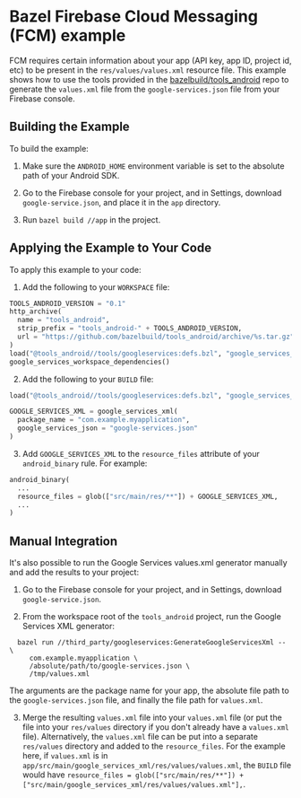 
# Bazel Firebase Cloud Messaging (FCM) example

FCM requires certain information about your app (API key, app ID, project id,
etc) to be present in the `res/values/values.xml` resource file. This example
shows how to use the tools provided in the
[bazelbuild/tools_android](https://github.com/bazelbuild/tools_android) repo to
generate the `values.xml` file from the `google-services.json` file from your
Firebase console.

## Building the Example

To build the example:

1. Make sure the `ANDROID_HOME` environment variable is set to the absolute path
   of your Android SDK.

2. Go to the Firebase console for your project, and in Settings, download
   `google-service.json`, and place it in the `app` directory.

3. Run `bazel build //app` in the project.

## Applying the Example to Your Code

To apply this example to your code:

1. Add the following to your `WORKSPACE` file:
```python
TOOLS_ANDROID_VERSION = "0.1"
http_archive(
  name = "tools_android",
  strip_prefix = "tools_android-" + TOOLS_ANDROID_VERSION,
  url = "https://github.com/bazelbuild/tools_android/archive/%s.tar.gz" % TOOLS_ANDROID_VERSION,
)
load("@tools_android//tools/googleservices:defs.bzl", "google_services_workspace_dependencies")
google_services_workspace_dependencies()
```

2. Add the following to your `BUILD` file:
```python
load("@tools_android//tools/googleservices:defs.bzl", "google_services_xml")

GOOGLE_SERVICES_XML = google_services_xml(
  package_name = "com.example.myapplication",
  google_services_json = "google-services.json"
)
```

3. Add `GOOGLE_SERVICES_XML` to the `resource_files` attribute of your
   `android_binary` rule. For example:
```python
android_binary(
  ...
  resource_files = glob(["src/main/res/**"]) + GOOGLE_SERVICES_XML,
  ...
)
```

## Manual Integration

It's also possible to run the Google Services values.xml generator manually and
add the results to your project:

1. Go to the Firebase console for your project, and in Settings, download
   `google-service.json`.

2. From the workspace root of the `tools_android` project, run the Google
   Services XML generator:
```
  bazel run //third_party/googleservices:GenerateGoogleServicesXml -- \
     com.example.myapplication \
     /absolute/path/to/google-services.json \
     /tmp/values.xml
```
   The arguments are the package name for your app, the absolute file path to  
   the `google-services.json` file, and finally the file path for `values.xml`.

3. Merge the resulting `values.xml` file into your `values.xml` file (or put the
   file into your `res/values` directory if you don't already have a
   `values.xml` file). Alternatively, the `values.xml` file can be put into a
   separate `res/values` directory and added to the `resource_files`. For the
   example here, if `values.xml` is in
   `app/src/main/google_services_xml/res/values/values.xml`, the `BUILD` file
   would have
   `resource_files = glob(["src/main/res/**"]) + ["src/main/google_services_xml/res/values/values.xml"],`.
